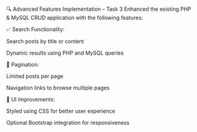 🔍 Advanced Features Implementation – Task 3
Enhanced the existing PHP & MySQL CRUD application with the following features:

✅ Search Functionality:

Search posts by title or content

Dynamic results using PHP and MySQL queries

📄 Pagination:

Limited posts per page

Navigation links to browse multiple pages

🎨 UI Improvements:

Styled using CSS for better user experience

Optional Bootstrap integration for responsiveness
